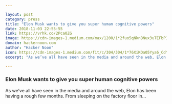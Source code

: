 ```yaml
---

layout: post
category: press
title: "Elon Musk wants to give you super human cognitive powers"
date: 2018-11-03 22:55:55
link: https://vrhk.co/2Pca0ZG
image: https://cdn-images-1.medium.com/max/1200/1*2fuo5qNknBNux3uTEFbP1w.png
domain: hackernoon.com
author: "Hacker Noon"
icon: https://cdn-images-1.medium.com/fit/c/304/304/1*76XiKOa05Yya6_CdYX8pVg.jpeg
excerpt: "As we’ve all have seen in the media and around the web, Elon has been having a rough few months. From sleeping on the factory floor in…"

---
```


### Elon Musk wants to give you super human cognitive powers

As we’ve all have seen in the media and around the web, Elon has been having a rough few months. From sleeping on the factory floor in…